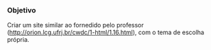 ### Objetivo
Criar um site similar ao fornedido pelo professor (http://orion.lcg.ufrj.br/cwdc/1-html/1.16.html), com o tema de escolha própria.

